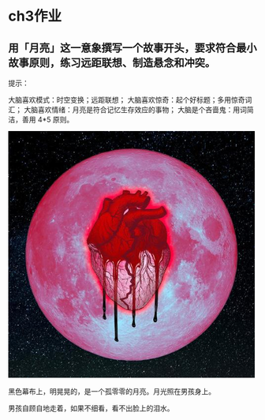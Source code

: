 # ch3作业

## 用「月亮」这一意象撰写一个故事开头，要求符合最小故事原则，练习远距联想、制造悬念和冲突。

提示：

大脑喜欢模式：时空变换；远距联想；
大脑喜欢惊奇：起个好标题；多用惊奇词汇；
大脑喜欢情绪：月亮是符合记忆生存效应的事物；
大脑是个吝啬鬼：用词简洁，善用 4*5 原则。

![血月](https://github.com/LuvSheRyL/Backup_Replay/blob/master/%E4%B8%8B%E8%BD%BD.jpg)

黑色幕布上，明晃晃的，是一个孤零零的月亮。月光照在男孩身上。

男孩自顾自地走着，如果不细看，看不出脸上的泪水。

